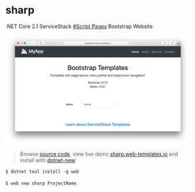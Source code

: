 # sharp

.NET Core 2.1 ServiceStack [#Script Pages](https://sharpscript.net/docs/sharp-pages) Bootstrap Website

[![](https://raw.githubusercontent.com/ServiceStack/Assets/master/csharp-templates/sharp.png)](http://sharp.web-templates.io/)

> Browse [source code](https://github.com/NetCoreTemplates/sharp), view live demo [sharp.web-templates.io](http://sharp.web-templates.io) and install with [dotnet-new](http://docs.servicestack.net/dotnet-new):

    $ dotnet tool install -g web

    $ web new sharp ProjectName

